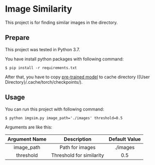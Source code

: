 # Image Similarity

This project is for finding similar images in the directory.

## Prepare

This project was tested in Python 3.7.

You have install python packages with following command:

    $ pip install -r requirements.txt

After that, you have to copy [pre-trained model](https://github.com/timesler/facenet-pytorch/releases/download/v2.2.9/20180408-102900-casia-webface.pt) to cache directory ({User Directory}/.cache/torch/checkpoints/).

## Usage

You can run this project with following command:

    $ python imgsim.py image_path='./images' threshold=0.5

Arguments are like this:

| Argument Name | Description | Default Value |
| :---: | :---: | :---: |
| image_path | Path for images | ./images |
| threshold | Threshold for similarity | 0.5 |
